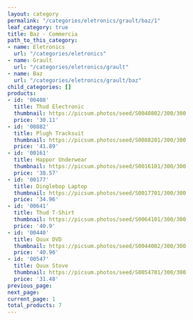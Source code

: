 ```yaml
---
layout: category
permalink: "/categories/eletronics/grault/baz/1"
leaf_category: true
title: Baz - Commercia
path_to_this_category:
- name: Eletronics
  url: "/categories/eletronics"
- name: Grault
  url: "/categories/eletronics/grault"
- name: Baz
  url: "/categories/eletronics/grault/baz"
child_categories: []
products:
- id: '00408'
  title: Thud Electronic
  thumbnail: https://picsum.photos/seed/S0040802/300/300
  price: '30.11'
- id: '00882'
  title: Plugh Tracksuit
  thumbnail: https://picsum.photos/seed/S0088201/300/300
  price: '41.89'
- id: '00161'
  title: Happor Underwear
  thumbnail: https://picsum.photos/seed/S0016101/300/300
  price: '38.57'
- id: '00177'
  title: Dinglebop Laptop
  thumbnail: https://picsum.photos/seed/S0017701/300/300
  price: '34.96'
- id: '00641'
  title: Thud T-Shirt
  thumbnail: https://picsum.photos/seed/S0064101/300/300
  price: '40.9'
- id: '00440'
  title: Quux DVD
  thumbnail: https://picsum.photos/seed/S0044002/300/300
  price: '40.96'
- id: '00547'
  title: Quux Stove
  thumbnail: https://picsum.photos/seed/S0054701/300/300
  price: '31.48'
previous_page: 
next_page: 
current_page: 1
total_products: 7
---
```

